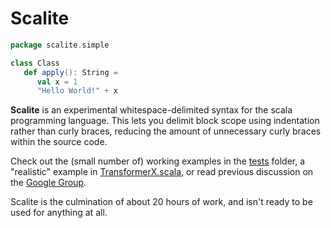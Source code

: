 Scalite
=======

```scala
package scalite.simple

class Class
   def apply(): String =
      val x = 1
      "Hello World!" + x
```

**Scalite** is an experimental whitespace-delimited syntax for the scala programming language. This lets you delimit block scope using indentation rather than curly braces, reducing the amount of unnecessary curly braces within the source code.

Check out the (small number of) working examples in the [tests](src/test/resources/scalite) folder, a "realistic" example in [TransformerX.scala](src/test/resources/scalite/TransformerX.scala), or read previous discussion on the [Google Group](https://groups.google.com/forum/#!topic/scala-language/yl9BRqlpjJ0).

Scalite is the culmination of about 20 hours of work, and isn't ready to be used for anything at all.


